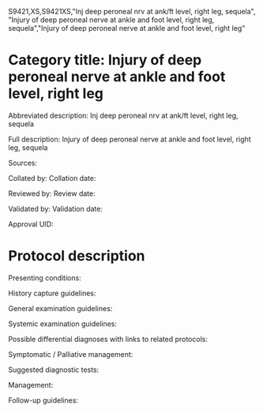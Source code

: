 S9421,XS,S9421XS,"Inj deep peroneal nrv at ank/ft level, right leg, sequela", "Injury of deep peroneal nerve at ankle and foot level, right leg, sequela","Injury of deep peroneal nerve at ankle and foot level, right leg"
# Category title: Injury of deep peroneal nerve at ankle and foot level, right leg

Abbreviated description: Inj deep peroneal nrv at ank/ft level, right leg, sequela

Full description: Injury of deep peroneal nerve at ankle and foot level, right leg, sequela

Sources:

Collated by:
Collation date:

Reviewed by:
Review date:

Validated by:
Validation date:

Approval UID:

# Protocol description

Presenting conditions:

History capture guidelines:

General examination guidelines:

Systemic examination guidelines:

Possible differential diagnoses with links to related protocols:

Symptomatic / Palliative management:

Suggested diagnostic tests:

Management:

Follow-up guidelines:

